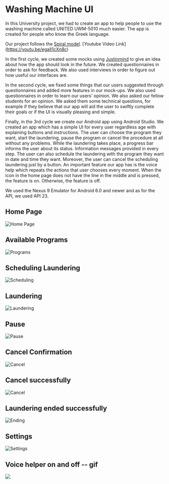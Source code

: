 # Washing Machine UI

In this University project, we had to create an app to help people to use the washing machine called UNITED UWM-5010 much easier. The app is created for people who know the Greek language.

Our project follows the [Spiral model](https://en.wikipedia.org/wiki/Spiral_model).
[Youtube Video Link] (https://youtu.be/egalI1cXn8c)

In the first cycle, we created some mocks using [Justinmind](https://www.justinmind.com) to give an idea about how the app should look in the future. We created questionnaires in order to ask for feedback.
We also used interviews in order to figure out how useful our interfaces are.

In the second cycle, we fixed some things that our users suggested through questionnaires and added more features in our mock-ups. We also used questionnaires in order to learn our users' opinion. We also asked our fellow students for an opinion. We asked them some technical questions, for example if they believe that our app will aid the user to swiftly complete their goals or if the UI is visually pleasing and simple.

Finally, in the 3rd cycle we create our Android app using Android Studio. We created an app which has a simple UI for every user regardless age with explaining buttons and instructions. The user can choose the program they want, start the laundering, pause the program or cancel the procedure at all without any problems. While the laundering takes place, a progress bar informs the user about its status. Information messages provided in every step. The user can also schedule the laundering with the program they want in date and time they want. Moreover, the user can cancel the scheduling laundering just by a button. An important feature our app has is the voice help which repeats the actions that user chooses every moment. When the icon in the home page does not have the line in the middle and is pressed, the feature is on. Otherwise, the feature is off.

We used the Nexus 9 Emulator for Android 6.0 and newer and as for the API, we used API 23.



## Home Page
![Home Page](images/home_page.png)

## Available Programs
![Programs](images/programs.png)

## Scheduling Laundering
![Scheduling](images/scheduled.png)

## Laundering
![Laundering](images/laundering.png)

## Pause
![Pause](images/pause.png)

## Cancel Confirmation
![Cancel](images/cancel_conf.png)

## Cancel successfully 
![Cancel](images/cancel.png)

## Laundering ended successfully 
![Ending](images/ending.png)

## Settings
![Settings](images/settings.png)

## Voice helper on and off -- gif
![](https://github.com/marina-sam14/Washing-Machine-UI/blob/main/images/voice_helper_GIF.gif)

